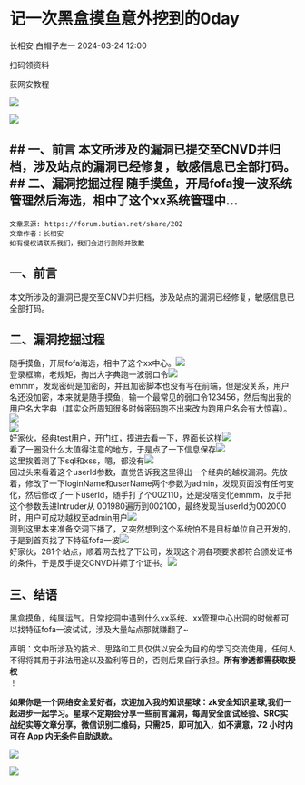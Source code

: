 #  记一次黑盒摸鱼意外挖到的0day   
长相安  白帽子左一   2024-03-24 12:00  
  
扫码领资料  
  
获网安教程  
  
![](https://mmbiz.qpic.cn/sz_mmbiz_png/CBJYPapLzSFbaUgVwdsriauB77CgQS8lyBNAxtx9IMqJQdhuuoITunu8A5Gp7kFjF7BvEXSaLMuDTYhnu7Nicghg/640?wx_fmt=other&from=appmsg&wxfrom=5&wx_lazy=1&wx_co=1&tp=webp "")  
  
  
![](https://mmbiz.qpic.cn/mmbiz_png/b96CibCt70iaaJcib7FH02wTKvoHALAMw4fchVnBLMw4kTQ7B9oUy0RGfiacu34QEZgDpfia0sVmWrHcDZCV1Na5wDQ/640?wx_fmt=other&wxfrom=5&wx_lazy=1&wx_co=1&tp=webp "")  
  
  
## ## 一、前言 本文所涉及的漏洞已提交至CNVD并归档，涉及站点的漏洞已经修复，敏感信息已全部打码。## 二、漏洞挖掘过程 随手摸鱼，开局fofa搜一波系统管理然后海选，相中了这个xx系统管理中...  
```
文章来源: https://forum.butian.net/share/202
文章作者：长相安
如有侵权请联系我们，我们会进行删除并致歉
```  
## 一、前言  
  
本文所涉及的漏洞已提交至CNVD并归档，涉及站点的漏洞已经修复，敏感信息已全部打码。  
## 二、漏洞挖掘过程  
  
随手摸鱼，开局fofa海选，相中了这个xx中心。![](https://mmbiz.qpic.cn/sz_mmbiz_png/CBJYPapLzSHlKT16icufYiaYw7zMwyY09ppqM7eM9MHcj2zkbIFbAPUcNuBateiajeBhr8um3KgRXknFRib38qy8jA/640?wx_fmt=png&from=appmsg "")  
登录框嘛，老规矩，掏出大字典跑一波弱口令![](https://mmbiz.qpic.cn/sz_mmbiz_png/CBJYPapLzSHlKT16icufYiaYw7zMwyY09pyKo9ibZboWYFmSt7QMXsOMCRE1icPG1qSDAuZpZC1ZDr1BicMxY224szg/640?wx_fmt=png&from=appmsg "")  
emmm，发现密码是加密的，并且加密脚本也没有写在前端，但是没关系，用户名还没加密，本来就是随手摸鱼，输一个最常见的弱口令123456，然后掏出我的用户名大字典（其实众所周知很多时候密码跑不出来改为跑用户名会有大惊喜）。![](https://mmbiz.qpic.cn/sz_mmbiz_jpg/CBJYPapLzSHlKT16icufYiaYw7zMwyY09pI4ZxEdiccIJWqc81DNBibkFH8LywDa4zznYIIickXib4yXCPiaiaPVbT00UA/640?wx_fmt=jpeg&from=appmsg "")  
![](https://mmbiz.qpic.cn/sz_mmbiz_png/CBJYPapLzSHlKT16icufYiaYw7zMwyY09puPqvhZquaqLmaUBw8TKeePLA1Mhiaf6oTBibk1nMgY50icCyibCEia0JBpQ/640?wx_fmt=png&from=appmsg "")  
好家伙，经典test用户，开门红，摸进去看一下，界面长这样![](https://mmbiz.qpic.cn/sz_mmbiz_png/CBJYPapLzSHlKT16icufYiaYw7zMwyY09peITqdibLemicibItJwbW3ZlbuXTXdqz8FX5lw5jFPZDQ7r0a8cK58InMA/640?wx_fmt=png&from=appmsg "")  
看了一圈没什么太值得注意的地方，于是点了一下信息保存![](https://mmbiz.qpic.cn/sz_mmbiz_png/CBJYPapLzSHlKT16icufYiaYw7zMwyY09pibpIuyMRdO8jq00Cw3oMN0ajic59Een17g3Gn8U921UzrziaTSIfMia88Q/640?wx_fmt=png&from=appmsg "")  
这里挨着测了下sql和xss，嗯，都没有![](https://mmbiz.qpic.cn/sz_mmbiz_jpg/CBJYPapLzSHlKT16icufYiaYw7zMwyY09pFQHWB4Xc4TXNQJf731bia7heyk3Va6Q4Cr4poZwfK4Eic0FWvYiaqRGYA/640?wx_fmt=jpeg&from=appmsg "")  
回过头来看着这个userId参数，直觉告诉我这里得出一个经典的越权漏洞。先放着，修改了一下loginName和userName两个参数为admin，发现页面没有任何变化，然后修改了一下userId，随手打了个002110，还是没啥变化emmm，反手把这个参数丢进Intruder从 001980遍历到002100，最终发现当userId为002000时，用户可成功越权至admin用户![](https://mmbiz.qpic.cn/sz_mmbiz_png/CBJYPapLzSHlKT16icufYiaYw7zMwyY09pC2cXzqrU17XDlVHq4o86rI8gNvCvcEhJiauP9cEfK7tSnOFmdZD7icgA/640?wx_fmt=png&from=appmsg "")  
测到这里本来准备交洞下播了，又突然想到这个系统怕不是目标单位自己开发的，于是到首页找了下特征fofa一波![](https://mmbiz.qpic.cn/sz_mmbiz_png/CBJYPapLzSHlKT16icufYiaYw7zMwyY09pY46Sl9Vn2VV4ygTnGKMIyibKibgmQMlqmngy18zxnJfBsrRRIR9V8bmQ/640?wx_fmt=png&from=appmsg "")  
好家伙，281个站点，顺着网去找了下公司，发现这个洞各项要求都符合颁发证书的条件，于是反手提交CNVD并嫖了个证书。![](https://mmbiz.qpic.cn/sz_mmbiz_jpg/CBJYPapLzSHlKT16icufYiaYw7zMwyY09poKMrciby0hNMYbmXbumewKteibYibCeY1eXXhicqa2IsXDk7z5dxibugxFw/640?wx_fmt=jpeg&from=appmsg "")  
  
## 三、结语  
  
黑盒摸鱼，纯属运气。日常挖洞中遇到什么xx系统、xx管理中心出洞的时候都可以找特征fofa一波试试，涉及大量站点那就赚翻了~  
  
  
声明：⽂中所涉及的技术、思路和⼯具仅供以安全为⽬的的学习交流使⽤，任何⼈不得将其⽤于⾮法⽤途以及盈利等⽬的，否则后果⾃⾏承担。**所有渗透都需获取授权**  
！  
  
**如果你是一个网络安全爱好者，欢迎加入我的知识星球：zk安全知识星球,我们一起进步一起学习。星球不定期会分享一些前言漏洞，每周安全面试经验、SRC实战纪实等文章分享，微信识别二维码，只需25，即可加入，如不满意，72 小时内可在 App 内无条件自助退款。**  
  
![](https://mmbiz.qpic.cn/sz_mmbiz_png/CBJYPapLzSGpTtick8dYImTUOcmaQWHRzkPIp7SwgncysYUIo0cKZAcHvXcMEBL5ZZEJCIpUP08SGOR8bnejDxQ/640?wx_fmt=other&from=appmsg&wxfrom=5&wx_lazy=1&wx_co=1&tp=webp "")  
  
![](https://mmbiz.qpic.cn/sz_mmbiz_png/CBJYPapLzSE3xxjQrLXjiaAWoqibdM1AFZ0uePzzUOG049bSjeEkbft1NfIm833fQ0ibIbW5IoE2ftnWoS3YxRPLg/640?wx_fmt=other&from=appmsg&wxfrom=5&wx_lazy=1&wx_co=1&tp=webp "")  
  
  
